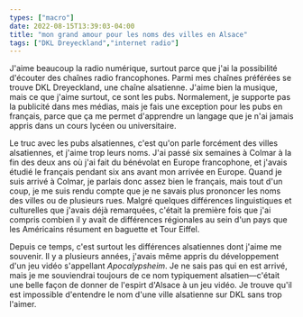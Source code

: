 ```yaml
---
types: ["macro"]
date: 2022-08-15T13:39:03-04:00
title: "mon grand amour pour les noms des villes en Alsace"
tags: ["DKL Dreyeckland","internet radio"]
---
```

J'aime beaucoup la radio numérique, surtout parce que j'ai la possibilité d'écouter des chaînes radio francophones. Parmi mes chaînes préférées se trouve DKL Dreyeckland, une chaîne alsatienne. J'aime bien la musique, mais ce que j'aime surtout, ce sont les pubs. Normalement, je supporte pas la publicité dans mes médias, mais je fais une exception pour les pubs en français, parce que ça me permet d'apprendre un langage que je n'ai jamais appris dans un cours lycéen ou universitaire. 

Le truc avec les pubs alsatiennes, c'est qu'on parle forcément des villes alsatiennes, et j'aime trop leurs noms. J'ai passé six semaines à Colmar à la fin des deux ans où j'ai fait du bénévolat en Europe francophone, et j'avais étudié le français pendant six ans avant mon arrivée en Europe. Quand je suis arrivé à Colmar, je parlais donc assez bien le français, mais tout d'un coup, je me suis rendu compte que je ne savais plus prononcer les noms des villes ou de plusieurs rues. Malgré quelques différences linguistiques et culturelles que j'avais déjà remarquées, c'était la première fois que j'ai compris combien il y avait de différences régionales au sein d'un pays que les Américains résument en baguette et Tour Eiffel. 

Depuis ce temps, c'est surtout les différences alsatiennes dont j'aime me souvenir. Il y a plusieurs années, j'avais même appris du développement d'un jeu vidéo s'appellant *Apocalypsheim*. Je ne sais pas qui en est arrivé, mais je me souviendrai toujours de ce nom typiquement alsatien—c'était une belle façon de donner de l'espirt d'Alsace à un jeu vidéo. Je trouve qu'il est impossible d'entendre le nom d'une ville alsatienne sur DKL sans trop l'aimer.

